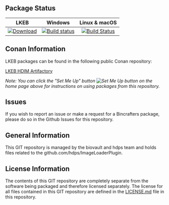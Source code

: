 ## Package Status

| LKEB | Windows | Linux & macOS |
|:--------:|:---------:|:-----------------:|
|[![Download](https://api.bintray.com/packages/bincrafters/public-conan/package_name%3Abincrafters/images/download.svg) ](https://bintray.com/bincrafters/public-conan/package_name%3Abincrafters/_latestVersion)|[![Build status](https://ci.appveyor.com/api/projects/status/github/bincrafters/conan-package_name?svg=true)](https://ci.appveyor.com/project/bincrafters/conan-package_name)|[![Build Status](https://travis-ci.com/bincrafters/conan-package_name.svg)](https://travis-ci.com/bincrafters/conan-package_name)|

## Conan Information

LKEB packages can be found in the following public Conan repository:

[LKEB HDIM Artifactory](http://cytosplore.lumc.nl:8081/artifactory/webapp/#/home)

*Note: You can click the "Set Me Up" button ![Set Me Up button](https://github.com/bldrvnlw/conan-ImageLoaderPlugin/SetMeUp.png "Set Me Up button") on the home page above for instructions on using packages from this repository.*

## Issues

If you wish to report an issue or make a request for a Bincrafters package, please do so in the Github Issues for this repository.

## General Information

This GIT repository is managed by the biovault and hdps team and holds files related to the github.com/hdps/ImageLoaderPlugin.  

## License Information

The contents of this GIT repository are completely separate from the software being packaged and therefore licensed separately.  The license for all files contained in this GIT repository are defined in the [LICENSE.md](LICENSE.md) file in this repository.
